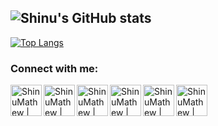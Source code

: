 <!-- ![Shinu Mathews](profile.gif) -->

![Shinu's GitHub stats](https://github-readme-stats.vercel.app/api?username=ShinuMathew&show_icons=true&theme=dracula)
---
[![Top Langs](https://github-readme-stats.vercel.app/api/top-langs/?username=ShinuMathew&theme=dracula&https://github-readme-stats.vercel.app/api/top-langs/?username=ShinuMathew&langs_count=8&hide=html,css,Less,SCSS&layout=compact)](https://github-readme-stats.vercel.app/api/top-langs/?username=ShinuMathew&langs_count=8&hide=html,css,Less,SCSS&layout=compact)
### Connect with me:
[<img align="left" alt="ShinuMathew | LinkedIn" width="50px" src="https://img.icons8.com/fluent/90/000000/linkedin.png" />][linkedin]
[<img align="left" alt="ShinuMathew | GitHub" width="50px" src="https://img.icons8.com/fluent/96/000000/github.png" />][github]
[<img align="left" alt="ShinuMathew | Facebook" width="50px" src="https://img.icons8.com/fluent/48/000000/facebook-new.png"/>][facebook]
[<img align="left" alt="ShinuMathew | Gmail" width="50px" src="https://img.icons8.com/color/48/000000/gmail.png"/>][gmail]
[<img align="left" alt="ShinuMathew | Twitter" width="50px" src="https://img.icons8.com/fluent/48/000000/twitter.png"/>][twitter]
[<img align="left" alt="ShinuMathew | Website" width="50px" src="https://img.icons8.com/fluent/48/000000/domain.png"/>][website]


[website]: https://shinz9474.github.io/MyProfile/
[linkedin]: https://www.linkedin.com/in/shinu-mathew-07/
[twitter]: https://twitter.com/ShinuMathew07
[facebook]: https://www.facebook.com/shinu.mathew.18
[github]: https://github.com/ShinuMathew
[gmail]: mailto:mathewshinu9474@gmail.com

